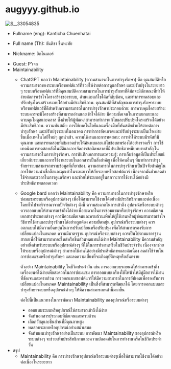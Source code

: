 # augyyy.github.io
![S__33054835](https://github.com/augyyy/augyyy.github.io/assets/147575558/34615431-4e41-47b6-aaba-bb7116d1f29f)
+ Fullname (eng): Kanticha Chuenhatai
* Full name (Th): กันติชา ชื่นหะทัย
- Nickname: อิกไนเตอร์
+ Guest: P'เจล
+ Maintainability
  + ChatGPT บอกว่า Maintainability (ความสามารถในการบำรุงรักษา) คือ คุณสมบัติหรือความสามารถของระบบหรือซอฟต์แวร์ที่ช่วยให้ง่ายต่อการดูแลรักษา และปรับปรุงในระยะยาว ๆ ระบบหรือซอฟต์แวร์ที่มีคุณสมบัติความสามารถในการบำรุงรักษาที่ดีมักจะมีลักษณะที่ทำให้ง่ายต่อการเข้าใจโครงสร้างของระบบ, อ่านและแก้ไขโค้ดที่ซับซ้อน, และทำการทดสอบและปรับปรุงโครงสร้างระบบได้อย่างมีประสิทธิภาพ.
คุณสมบัติที่สำคัญของการบำรุงรักษาระบบหรือซอฟต์แวร์ที่ดีสำหรับความสามารถในการบำรุงรักษาประกอบด้วย:
การควบคุมโครงสร้าง: ระบบควรจะมีโครงสร้างที่สามารถอ่านและเข้าใจได้ง่าย มีความชัดเจนในการแยกแยะและควบคุมโมดูลและคลาส ซึ่งช่วยให้ผู้พัฒนาสามารถทำการแก้ไขและปรับปรุงโครงสร้างได้อย่างมีประสิทธิภาพ.
ความทันสมัย: การใช้เทคโนโลยีและเครื่องมือที่ทันสมัยช่วยให้ง่ายต่อการบำรุงรักษา และปรับปรุงระบบในอนาคต การทำการอัพเกรดและปรับปรุงระบบเป็นเรื่องง่ายขึ้นเมื่อเทคโนโลยีใหม่ๆ ถูกนำเข้า.
ความใช้งานและการทดสอบ: การทำให้ระบบมีรหัสที่มีคุณภาพ และการทดสอบที่เข้มงวดช่วยให้ค้นพบและแก้ไขข้อบกพร่องได้อย่างรวดเร็ว การใช้เทคนิคการทดสอบอัตโนมัติและการจัดการข้อผิดพลาดที่มีประสิทธิภาพมีบทบาทสำคัญในความสามารถในการบำรุงรักษา.
การบันทึกเอกสารและความรู้: การเก็บข้อมูลที่เป็นประโยชน์เกี่ยวกับระบบและการใช้งานระบบในเอกสารเป็นสิ่งสำคัญ เพื่อให้คนอื่นๆ ที่มาทำการบำรุงรักษาระบบสามารถทราบข้อมูลที่เกี่ยวข้อง.
ความสามารถในการบำรุงรักษาเป็นปัจจัยสำคัญในการให้ความน่าเชื่อถือและคุณค่าในระยะยาวให้กับระบบหรือซอฟต์แวร์ เนื่องจากมันช่วยลดค่าใช้จ่ายและเวลาในการดูแลรักษา และช่วยให้ระบบอยู่ในสภาวะการใช้งานได้อย่างมีประสิทธิภาพตลอดเวลา

  + Google bard บอกว่า Maintainability คือ ความสามารถในการบำรุงรักษาหรือซ่อมแซมระบบหรืออุปกรณ์ต่างๆ เพื่อให้สามารถใช้งานได้อย่างมีประสิทธิภาพและต่อเนื่อง โดยทั่วไปจะพิจารณาจากปัจจัยต่างๆ ดังนี้
ความสะดวกในการเข้าถึง อุปกรณ์หรือระบบต่างๆ ควรออกแบบให้สามารถเข้าถึงได้ง่ายเพื่อสะดวกในการซ่อมแซมหรือบำรุงรักษา
ความชัดเจน เอกสารประกอบต่างๆ ควรมีความชัดเจนและครบถ้วนเพื่อให้ผู้ใช้งานหรือผู้ซ่อมสามารถเข้าใจวิธีการใช้งานและบำรุงรักษาได้อย่างถูกต้อง
ความยืดหยุ่น อุปกรณ์หรือระบบต่างๆ ควรออกแบบให้มีความยืดหยุ่นในการปรับเปลี่ยนหรือปรับปรุง เพื่อให้สามารถรองรับการเปลี่ยนแปลงในอนาคต
ความมีมาตรฐาน อุปกรณ์หรือระบบต่างๆ ควรเป็นไปตามมาตรฐานสากลเพื่อให้สามารถหาอะไหล่หรือชิ้นส่วนทดแทนได้ง่าย
Maintainability มีความสำคัญอย่างยิ่งสำหรับระบบหรืออุปกรณ์ต่างๆ ที่ใช้ในการทำงานหรือในชีวิตประจำวัน เนื่องจากช่วยให้ระบบหรืออุปกรณ์ต่างๆ สามารถใช้งานได้อย่างมีประสิทธิภาพและต่อเนื่อง ลดค่าใช้จ่ายในการซ่อมแซมหรือบำรุงรักษา และลดความเสี่ยงที่จะเกิดอุบัติเหตุหรืออันตราย

    ตัวอย่าง Maintainability ในชีวิตประจำวัน เช่น
    การออกแบบรถยนต์ให้สามารถเข้าถึงเครื่องยนต์ได้ง่ายเพื่อสะดวกในการซ่อมแซม
    การออกแบบเครื่องใช้ไฟฟ้าให้มีคู่มือการใช้งานที่ชัดเจนและครบถ้วน
    การออกแบบซอฟต์แวร์ให้มีความสามารถในการอัปเดตเพื่อรองรับการเปลี่ยนแปลงในอนาคต
    Maintainability เป็นสิ่งที่สามารถพัฒนาได้ โดยการออกแบบและบำรุงรักษาระบบหรืออุปกรณ์ต่างๆ ให้มีความสามารถเหล่านี้มากขึ้น

    ต่อไปนี้เป็นแนวทางในการพัฒนา Maintainability ของอุปกรณ์หรือระบบต่างๆ
    + ออกแบบระบบหรืออุปกรณ์ให้สามารถเข้าถึงได้ง่าย
    + จัดทำเอกสารประกอบที่ชัดเจนและครบถ้วน
    + เลือกวัสดุและชิ้นส่วนที่มีคุณภาพสูง
    + ทดสอบระบบหรืออุปกรณ์อย่างสม่ำเสมอ
    + จัดทำแผนบำรุงรักษาอย่างเป็นระบบ
    การพัฒนา Maintainability ของอุปกรณ์หรือระบบต่างๆ จะช่วยเพิ่มประสิทธิภาพและความปลอดภัยในการทำงานหรือในชีวิตประจำวัน
+ สรุป
  +  Maintainability คือ การบำรงรักษาอุปกรณ์หรือระบบต่างๆเพื่อให้สามารถใช้งานได้อย่างต่อเนื่องในระยะยาว

